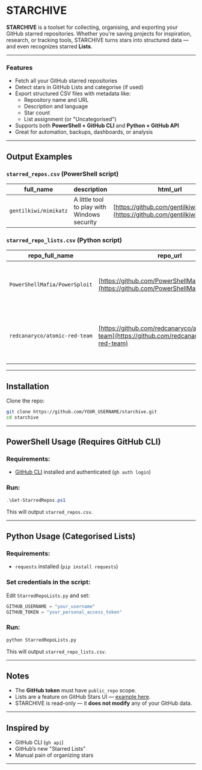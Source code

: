# STARCHIVE

**STARCHIVE** is a toolset for collecting, organising, and exporting your GitHub starred repositories. Whether you're saving projects for inspiration, research, or tracking tools, STARCHIVE turns stars into structured data — and even recognizes starred **Lists**.

---

### Features

- Fetch all your GitHub starred repositories
- Detect stars in GitHub Lists and categorise (if used)
- Export structured CSV files with metadata like:
  - Repository name and URL
  - Description and language
  - Star count
  - List assignment (or "Uncategorised")
- Supports both **PowerShell + GitHub CLI** and **Python + GitHub API**
- Great for automation, backups, dashboards, or analysis

---

## Output Examples

### `starred_repos.csv` (PowerShell script)

| full\_name            | description | html\_url                                                                        | language | stars | forks | created\_at | updated\_at |
| --------------------- | ----------- | -------------------------------------------------------------------------------- | -------- | ----- | ----- | ----------- | ----------- |
| `gentilkiwi/mimikatz` | A little tool to play with Windows security | [https://github.com/gentilkiwi/mimikatz](https://github.com/gentilkiwi/mimikatz) | C     | 20186  | 3873   | 2014-04-06T18:30:02Z         | 2025-05-18T10:01:59Z         |

### `starred_repo_lists.csv` (Python script)

| repo\_full\_name | repo\_url                                                              | description     | stars | list\_name     |
| ---------------- | ---------------------------------------------------------------------- | --------------- | ----- | -------------- |
| `PowerShellMafia/PowerSploit`   | [https://github.com/PowerShellMafia/PowerSploit](https://github.com/PowerShellMafia/PowerSploit)     | PowerSploit - A PowerShell Post-Exploitation Framework        | 12325  | Active Directory   |
| `redcanaryco/atomic-red-team` | [https://github.com/redcanaryco/atomic-red-team](https://github.com/redcanaryco/atomic-red-team) | Small and highly portable detection tests based on MITRE's ATT&CK. | 10561 | Adversary Emulation |

---

## Installation

Clone the repo:

```bash
git clone https://github.com/YOUR_USERNAME/starchive.git
cd starchive
```

---

## PowerShell Usage (Requires GitHub CLI)

### Requirements:

* [GitHub CLI](https://cli.github.com/) installed and authenticated (`gh auth login`)

### Run:

```powershell
.\Get-StarredRepos.ps1
```

This will output `starred_repos.csv`.

---

## Python Usage (Categorised Lists)

### Requirements:

* `requests` installed (`pip install requests`)

### Set credentials in the script:

Edit `StarredRepoLists.py` and set:

```python
GITHUB_USERNAME = "your_username"
GITHUB_TOKEN = "your_personal_access_token"
```

### Run:

```bash
python StarredRepoLists.py
```

This will output `starred_repo_lists.csv`.

---

## Notes

* The **GitHub token** must have `public_repo` scope.
* Lists are a feature on GitHub Stars UI — [example here](https://github.com/stars/jwardsmith/lists).
* STARCHIVE is read-only — it **does not modify** any of your GitHub data.

---

## Inspired by

* GitHub CLI (`gh api`)
* GitHub’s new "Starred Lists"
* Manual pain of organizing stars

---
